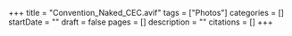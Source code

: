 +++
title = "Convention_Naked_CEC.avif"
tags = ["Photos"]
categories = []
startDate = ""
draft = false
pages = []
description = ""
citations = []
+++
